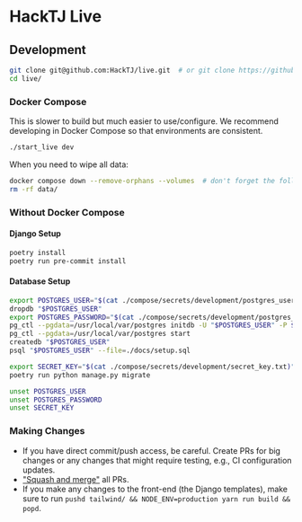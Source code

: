 # HackTJ Live

## Development

```sh
git clone git@github.com:HackTJ/live.git  # or git clone https://github.com/HackTJ/live.git
cd live/
```

### Docker Compose

This is slower to build but much easier to use/configure. We recommend developing in Docker Compose so that environments are consistent.

```sh
./start_live dev
```

When you need to wipe all data:

```sh
docker compose down --remove-orphans --volumes  # don't forget the following command!
rm -rf data/
```

### Without Docker Compose

#### Django Setup

```sh
poetry install
poetry run pre-commit install
```

#### Database Setup

```sh
export POSTGRES_USER="$(cat ./compose/secrets/development/postgres_user.txt)"
dropdb "$POSTGRES_USER"
export POSTGRES_PASSWORD="$(cat ./compose/secrets/development/postgres_password.txt)"
pg_ctl --pgdata=/usr/local/var/postgres initdb -U "$POSTGRES_USER" -P $POSTGRES_PASSWORD
pg_ctl --pgdata=/usr/local/var/postgres start
createdb "$POSTGRES_USER"
psql "$POSTGRES_USER" --file=./docs/setup.sql

export SECRET_KEY="$(cat ./compose/secrets/development/secret_key.txt)"
poetry run python manage.py migrate

unset POSTGRES_USER
unset POSTGRES_PASSWORD
unset SECRET_KEY
```

### Making Changes

-   If you have direct commit/push access, be careful. Create PRs for big changes or any changes that might require testing, e.g., CI configuration updates.
-   ["Squash and merge"](https://docs.github.com/en/free-pro-team@latest/github/collaborating-with-issues-and-pull-requests/about-pull-request-merges#squash-and-merge-your-pull-request-commits) all PRs.
-   If you make any changes to the front-end (the Django templates), make sure to run `pushd tailwind/ && NODE_ENV=production yarn run build && popd`.
